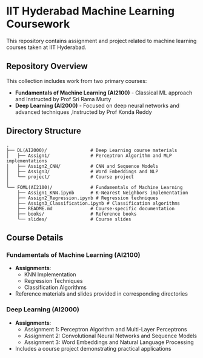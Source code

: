# IIT Hyderabad Machine Learning Coursework

This repository contains assignment and project related to machine learning courses taken at IIT Hyderabad.

## Repository Overview

This collection includes work from two primary courses:

- **Fundamentals of Machine Learning (AI2100)** - Classical ML approach and Instructed by Prof Sri Rama Murty
- **Deep Learning (AI2000)** - Focused on deep neural networks and advanced techniques ,Instructed by Prof Konda Reddy

## Directory Structure

```
.
├── DL(AI2000)/                # Deep Learning course materials
│   ├── Assign1/               # Perceptron Algorithm and MLP implementations
│   ├── Assign2_CNN/           # CNN and Sequence Models
│   ├── Assign3/               # Word Embeddings and NLP
│   └── project/               # Course project
│
└── FOML(AI2100)/              # Fundamentals of Machine Learning
    ├── Assign1_KNN.ipynb      # K-Nearest Neighbors implementation
    ├── Assign2_Regression.ipynb # Regression techniques
    ├── Assign3_Classification.ipynb # Classification algorithms
    ├── README.md              # Course-specific documentation
    ├── books/                 # Reference books
    └── slides/                # Course slides
```

## Course Details

### Fundamentals of Machine Learning (AI2100)

- **Assignments**:
  - KNN Implementation
  - Regression Techniques
  - Classification Algorithms
- Reference materials and slides provided in corresponding directories

### Deep Learning (AI2000)

- **Assignments**:
  - Assignment 1: Perceptron Algorithm and Multi-Layer Perceptrons
  - Assignment 2: Convolutional Neural Networks and Sequence Models
  - Assignment 3: Word Embeddings and Natural Language Processing
- Includes a course project demonstrating practical applications
